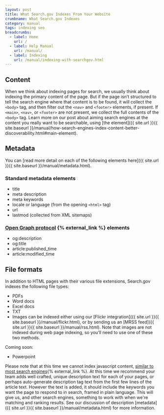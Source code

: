 ```yaml
---
layout: post
title: What Search.gov Indexes From Your Website
crumbname: What Search.gov Indexes
category: manual
tags: indexing seo
breadcrumbs:
  - label: Home
    url: /
  - label: Help Manual
    url: /manual/
  - label: Indexing
    url: /manual/indexing-with-searchgov.html
---
```


## Content

When we think about indexing pages for search, we usually think about indexing the primary content of the page. But if the page isn’t structured to tell the search engine where that content is to be found, it will collect the `<body>` tag, and then filter out the `<nav>` and `<footer>` elements, if present. If `<main>`, `<nav>`, or `<footer>` are not present, we collect the full contents of the `<body>` tag. Learn more on our post about aiming search engines at the content you really want to be searchable, using [the </main> element]({{ site.url }}{{ site.baseurl }}/manual/how-search-engines-index-content-better-discoverability.html#main-element).

## Metadata

You can [read more detail on each of the following elements here]({{ site.url }}{{ site.baseurl }}/manual/metadata.html).

### Standard metadata elements

* title
* meta description
* meta keywords
* locale or language (from the opening `<html>` tag)
* url
* lastmod (collected from XML sitemaps)

### [Open Graph protocol](http://ogp.me/) {% external_link %} elements

* og:description
* og:title
* article:published_time
* article:modified_time

## File formats

In addition to HTML pages with their various file extensions, Search.gov indexes the following file types:

* PDFs
* Word docs
* Excel docs
* TXT
* Images can be indexed either using our [Flickr integration]({{ site.url }}{{ site.baseurl }}/manual/flickr.html), or by sending us an [MRSS feed]({{ site.url }}{{ site.baseurl }}/manual/rss.html). Note that images are not indexed during web page indexing, so you’ll need to use one of these two methods. 

Coming soon:
* Powerpoint

Please note that at this time we cannot index javascript content, [similar to most search engines](https://moz.com/blog/search-engines-ready-for-javascript-crawling){% external_link %}. At this time we recommend your team adds well crafted, unique description text for each of your pages, or perhaps auto-generate description tag text from the first few lines of the article text. However the text is added, it should include the keywords you want the page to respond to in search, framed in plain language. This will give us, and other search engines, something to work with when we're matching and ranking results. See our discussion of description [metadata]({{ site.url }}{{ site.baseurl }}/manual/metadata.html) for more information.
